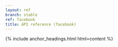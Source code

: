 ```yaml
---
layout: ref
branch: stable
ref: facebook
title: API reference (facebook)
---
```

{% include anchor_headings.html html=content %}